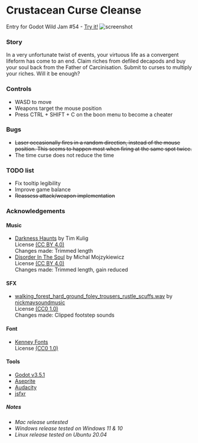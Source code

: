 # Crustacean Curse Cleanse
Entry for Godot Wild Jam #54 - [Try it!](https://melo484b.itch.io/crustacean-curse-cleanse)
![screenshot](https://user-images.githubusercontent.com/95886475/219910276-6f80689b-5a34-4418-9fe5-4ec41f447631.png)
### Story
In a very unfortunate twist of events, your virtuous life as a convergent lifeform has come to an end. Claim riches from defiled decapods and buy your soul back from the Father of Carcinisation. Submit to curses to multiply your riches. Will it be enough?
### Controls
 - WASD to move
 - Weapons target the mouse position
 - Press CTRL + SHIFT + C on the boon menu to become a cheater
### Bugs
 - ~~Laser occasionally fires in a random direction, instead of the mouse position. This seems to happen most when firing at the same spot twice.~~
 - The time curse does not reduce the time
### TODO list
 - Fix tooltip legibility
 - Improve game balance
 - ~~Reassess attack/weapon implementation~~
### Acknowledgements

#### Music
 - [Darkness Haunts](https://filmmusic.io/song/8696-darkness-haunts) by Tim Kulig<br>
License [(CC BY 4.0)](https://filmmusic.io/standard-license)<br>
Changes made: Trimmed length<br>
 - [Disorder In The Soul](https://filmmusic.io/song/10062-disorder-in-the-soul) by Michal Mojzykiewicz<br>
License [(CC BY 4.0)](https://filmmusic.io/standard-license)<br>
Changes made: Trimmed length, gain reduced

#### SFX
 - [walking_forest_hard_ground_foley_trousers_rustle_scuffs.wav](https://freesound.org/people/nickmaysoundmusic/sounds/503264/) by [nickmaysoundmusic](https://freesound.org/people/nickmaysoundmusic/)<br>
 License [(CC0 1.0)](https://creativecommons.org/publicdomain/zero/1.0/)<br>
Changes made: Clipped footstep sounds

#### Font
 - [Kenney Fonts](https://kenney.nl/assets/kenney-fonts)<br>
 License [(CC0 1.0)](https://creativecommons.org/publicdomain/zero/1.0/)

#### Tools
 - [Godot v3.5.1](https://godotengine.org/)
 - [Aseprite](https://www.aseprite.org/)
 - [Audacity](https://www.audacityteam.org/)
 - [jsfxr](https://sfxr.me)
##### Notes
 - <em>Mac release untested<em>
 - <em>Windows release tested on Windows 11 & 10<em>
 - <em>Linux release tested on Ubuntu 20.04<em>

